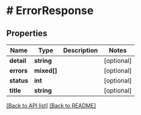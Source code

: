 # # ErrorResponse

## Properties

Name | Type | Description | Notes
------------ | ------------- | ------------- | -------------
**detail** | **string** |  | [optional] 
**errors** | **mixed[]** |  | [optional] 
**status** | **int** |  | [optional] 
**title** | **string** |  | [optional] 


[[Back to API list]](../../README.md#endpoints) [[Back to README]](../../README.md)
